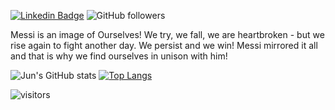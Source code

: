 [![Linkedin Badge](https://img.shields.io/badge/-zhujun-blue?style=flat-square&logo=Linkedin&logoColor=white&link=https://www.linkedin.com/in/jun-zhu-0bb51782/)](https://www.linkedin.com/in/jun-zhu-0bb51782/)
![GitHub followers](https://img.shields.io/github/followers/zhujun98?label=Follow&style=social)

Messi is an image of Ourselves! We try, we fall, we are heartbroken - but we rise again to fight another day. We persist and we win! Messi mirrored it all and that is why we find ourselves in unison with him!

![Jun's GitHub stats](https://github-readme-stats-sigma-five.vercel.app/api?username=zhujun98&show_icons=true)
[![Top Langs](https://github-readme-stats.vercel.app/api/top-langs/?username=zhujun98&count_private=true&layout=compact&hide=Jupyter%20Notebook,HTML,GLSL,Tex,shell,starlark)](https://github.com/zhujun98/github-readme-stats)

<!-- Optional Visitors badge: -->
![visitors](https://visitor-badge.laobi.icu/badge?page_id=zhujun98.zhujun98)

<br />

